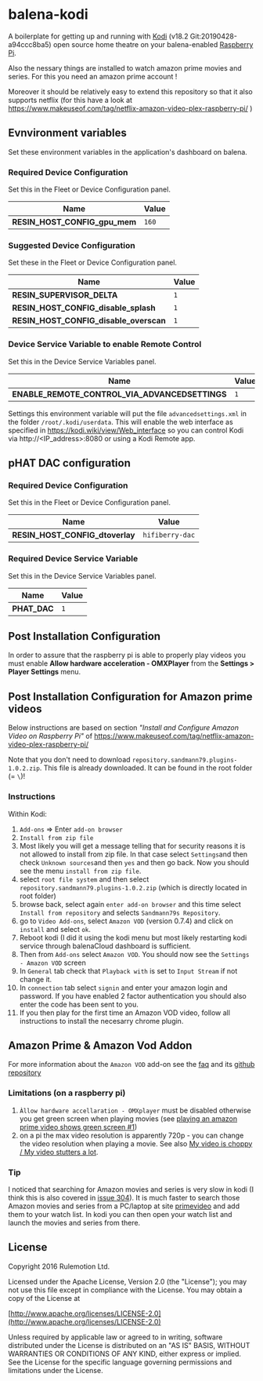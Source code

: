 # balena-kodi

A boilerplate for getting up and running with [Kodi](https://kodi.tv/) (v18.2 Git:20190428-a94ccc8ba5)
open source home theatre on your balena-enabled [Raspberry Pi](https://www.raspberrypi.org/).

Also the nessary things are installed to watch amazon prime movies and series.  For this you need an amazon prime account !

Moreover it should be relatively easy to extend this repository so that it also supports netflix (for this have a look at https://www.makeuseof.com/tag/netflix-amazon-video-plex-raspberry-pi/ )

## Evnvironment variables

Set these environment variables in the application's dashboard on balena.

### Required Device Configuration

Set this in the Fleet or Device Configuration panel.

| Name                          | Value  |
|------------------------------ | ------ |
| **RESIN_HOST_CONFIG_gpu_mem** | `160`  |

### Suggested Device Configuration

Set these in the Fleet or Device Configuration panel.

| Name                                   | Value  |
|--------------------------------------- | ------ |
| **RESIN_SUPERVISOR_DELTA**             | `1`    |
| **RESIN_HOST_CONFIG_disable_splash**   | `1`    |
| **RESIN_HOST_CONFIG_disable_overscan** | `1`    |

### Device Service Variable to enable Remote Control

Set this in the Device Service Variables panel.

| Name                                            | Value |
|------------------------------------------------ | ----- |
| **ENABLE_REMOTE_CONTROL_VIA_ADVANCEDSETTINGS**  | `1`   |

Settings this environment variable will put the file `advancedsettings.xml` in the folder `/root/.kodi/userdata`.
This will enable the web interface as specified in https://kodi.wiki/view/Web_interface so you can control Kodi via http://<IP_address>:8080 or using a Kodi Remote app.

## pHAT DAC configuration

### Required Device Configuration

Set this in the Fleet or Device Configuration panel.

| Name                            | Value            |
|-------------------------------- | ---------------- |
| **RESIN_HOST_CONFIG_dtoverlay** | `hifiberry-dac`  |

### Required Device Service Variable

Set this in the Device Service Variables panel.

| Name         | Value |
|------------- | ----- |
| **PHAT_DAC** | `1`   |

## Post Installation Configuration

In order to assure that the raspberry pi is able to properly play videos you must enable **Allow hardware acceleration - OMXPlayer** from the **Settings > Player Settings** menu.

## Post Installation Configuration for Amazon prime videos

Below instructions are based on section _"Install and Configure Amazon Video on Raspberry Pi"_ of  https://www.makeuseof.com/tag/netflix-amazon-video-plex-raspberry-pi/

Note that you don't need to download `repository.sandmann79.plugins-1.0.2.zip`.  This file is already downloaded.  It can be found in the root folder (= `\`)!

### Instructions

Within Kodi:

1. `Add-ons` => Enter `add-on browser`
1. `Install from zip file`
1. Most likely you will get a message telling that for security reasons it is not allowed to install from zip file.  In that case select `Settings`and then check `Unknown sources`and then `yes` and then go back.  Now you should see the menu `install from zip file`.
1. select `root file system` and then select `repository.sandmann79.plugins-1.0.2.zip` (which is directly located in root folder)
1. browse back, select again `enter add-on browser` and this time select `Install from repository` and selects `Sandmann79s Repository`.
1. go to `Video Add-ons`, select `Amazon VOD` (version 0.7.4) and click on `install` and select `ok`.
1. Reboot kodi (I did it using the kodi menu but most likely restarting kodi service through balenaCloud dashboard is sufficient.
1. Then from `Add-ons` select `Amazon VOD`.  You should now see the `Settings - Amazon VOD` screen
1. In `General` tab check that `Playback with` is set to `Input Stream` if not change it.
1. In `connection` tab select `signin` and enter your amazon login and password.  If you have enabled 2 factor authentication you should also enter the code has been sent to you.
1. If you then play for the first time an Amazon VOD video, follow all instructions to install the necesarry chrome plugin.

## Amazon Prime & Amazon Vod Addon

For more information about the `Amazon VOD` add-on see the [faq](https://github.com/Sandmann79/xbmc/wiki/FAQ) and its [github repository](https://github.com/Sandmann79/xbmc)

### Limitations (on a raspberry pi)

1. `Àllow hardware accellaration - OMXplayer` must be disabled otherwise you get green screen when playing movies (see [playing an amazon prime video shows green screen #1](https://github.com/janvda/balena-kodi-etcetera/issues/1))
1. on a pi the max video resolution is apparently 720p - you can change the video resolution when playing a movie.  See also [My video is choppy / My video stutters a lot](https://github.com/Sandmann79/xbmc/wiki/FAQ#my-video-is-choppy--my-video-stutters-a-lot).

### Tip

I noticed that searching for Amazon movies and series is very slow in kodi (I think this is also covered in [issue 304](https://github.com/Sandmann79/xbmc/issues/304)).  It is much faster to search those Amazon movies and series from a PC/laptop at site [primevideo](https://www.primevideo.com/) and add them to your watch list.  In kodi you can then open your watch list and launch the movies and series from there.

## License

Copyright 2016 Rulemotion Ltd.

Licensed under the Apache License, Version 2.0 (the "License");
you may not use this file except in compliance with the License.
You may obtain a copy of the License at

[http://www.apache.org/licenses/LICENSE-2.0](http://www.apache.org/licenses/LICENSE-2.0)

Unless required by applicable law or agreed to in writing, software
distributed under the License is distributed on an "AS IS" BASIS,
WITHOUT WARRANTIES OR CONDITIONS OF ANY KIND, either express or implied.
See the License for the specific language governing permissions and
limitations under the License.
